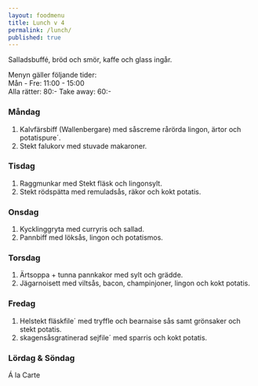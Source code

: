 ```yaml
---
layout: foodmenu
title: Lunch v 4
permalink: /lunch/
published: true
---
```

Salladsbuffé, bröd och smör, kaffe och glass ingår.

Menyn gäller följande tider:  
Mån - Fre: 11:00 - 15:00  
Alla rätter: 80:- Take away: 60:-

### Måndag

1. Kalvfärsbiff (Wallenbergare) med såscreme rårörda lingon, ärtor och potatispure´.
2. Stekt falukorv med stuvade makaroner.

### Tisdag

1. Raggmunkar med Stekt fläsk och lingonsylt.
2. Stekt rödspätta med remuladsås, räkor och kokt potatis. 

### Onsdag

1. Kycklinggryta med curryris och sallad.
2. Pannbiff med löksås, lingon och potatismos.

### Torsdag

1. Ärtsoppa + tunna pannkakor med sylt och grädde.
2. Jägarnoisett med viltsås, bacon, champinjoner, lingon och kokt potatis.

### Fredag

1. Helstekt fläskfile´ med tryffle och bearnaise sås samt grönsaker och stekt potatis.  
2. skagensåsgratinerad sejfile´ med sparris och kokt potatis.


### Lördag & Söndag

Á la Carte
